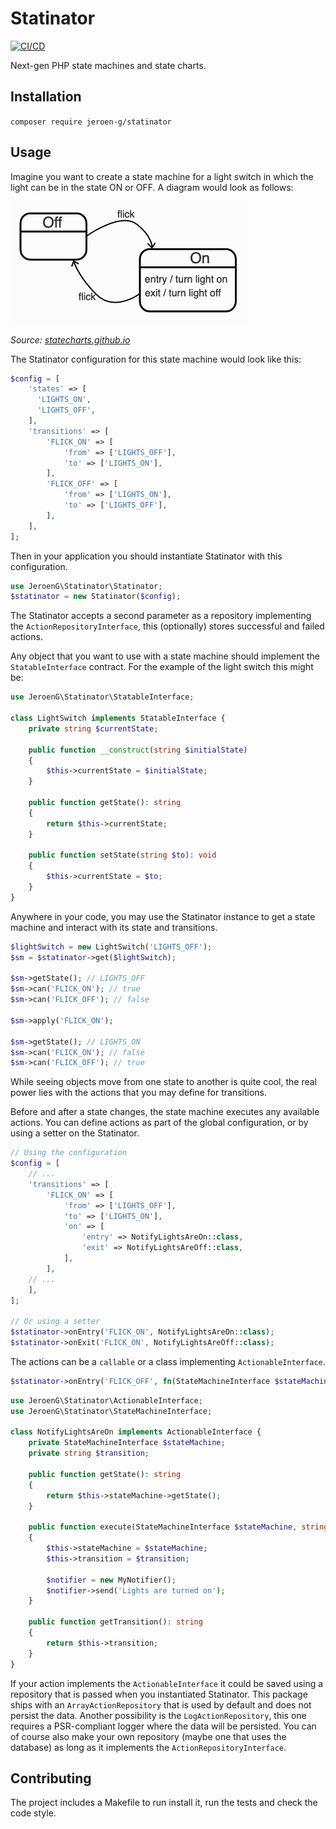 # Statinator

[![CI/CD][ico-actions]][link-actions]

Next-gen PHP state machines and state charts.

## Installation

`composer require jeroen-g/statinator`

## Usage

Imagine you want to create a state machine for a light switch in which the light can be in the state ON or OFF.
A diagram would look as follows:

![diagram](docs/lights-diagram.png)

_Source: [statecharts.github.io](https://statecharts.github.io/)_

The Statinator configuration for this state machine would look like this:

```php
$config = [
    'states' => [
      'LIGHTS_ON',
      'LIGHTS_OFF',
    ],
    'transitions' => [
        'FLICK_ON' => [
            'from' => ['LIGHTS_OFF'],
            'to' => ['LIGHTS_ON'],
        ],
        'FLICK_OFF' => [
            'from' => ['LIGHTS_ON'],
            'to' => ['LIGHTS_OFF'],
        ],
    ],
];
```

Then in your application you should instantiate Statinator with this configuration.

```php
use JeroenG\Statinator\Statinator;
$statinator = new Statinator($config);
```

The Statinator accepts a second parameter as a repository implementing the `ActionRepositoryInterface`,
this (optionally) stores successful and failed actions.

Any object that you want to use with a state machine should implement the `StatableInterface` contract.
For the example of the light switch this might be:

```php
use JeroenG\Statinator\StatableInterface;

class LightSwitch implements StatableInterface {
    private string $currentState;

    public function __construct(string $initialState)
    {
        $this->currentState = $initialState;
    }

    public function getState(): string
    {
        return $this->currentState;
    }

    public function setState(string $to): void
    {
        $this->currentState = $to;
    }
}
```

Anywhere in your code, you may use the Statinator instance to get a state machine and interact with its state and transitions.

```php
$lightSwitch = new LightSwitch('LIGHTS_OFF');
$sm = $statinator->get($lightSwitch);

$sm->getState(); // LIGHTS_OFF
$sm->can('FLICK_ON'); // true
$sm->can('FLICK_OFF'); // false

$sm->apply('FLICK_ON');

$sm->getState(); // LIGHTS_ON
$sm->can('FLICK_ON'); // false
$sm->can('FLICK_OFF'); // true
```

While seeing objects move from one state to another is quite cool, the real power lies with the actions that you may define
for transitions.

Before and after a state changes, the state machine executes any available actions. You can define actions as part of the
global configuration, or by using a setter on the Statinator.

```php
// Using the configuration
$config = [
    // ...
    'transitions' => [
        'FLICK_ON' => [
            'from' => ['LIGHTS_OFF'],
            'to' => ['LIGHTS_ON'],
            'on' => [
                'entry' => NotifyLightsAreOn::class,
                'exit' => NotifyLightsAreOff::class,
            ],
        ],
    // ...
    ],
];

// Or using a setter
$statinator->onEntry('FLICK_ON', NotifyLightsAreOn::class);
$statinator->onExit('FLICK_ON', NotifyLightsAreOff::class);
```

The actions can be a `callable` or a class implementing `ActionableInterface`.

```php
$statinator->onEntry('FLICK_OFF', fn(StateMachineInterface $stateMachine, string $transition) => var_dump('Called it!'));
````

```php
use JeroenG\Statinator\ActionableInterface;
use JeroenG\Statinator\StateMachineInterface;

class NotifyLightsAreOn implements ActionableInterface {
    private StateMachineInterface $stateMachine;
    private string $transition;

    public function getState(): string
    {
        return $this->stateMachine->getState();
    }

    public function execute(StateMachineInterface $stateMachine, string $transition): void
    {
        $this->stateMachine = $stateMachine;
        $this->transition = $transition;

        $notifier = new MyNotifier();
        $notifier->send('Lights are turned on');
    }

    public function getTransition(): string
    {
        return $this->transition;
    }
}
```

If your action implements the `ActionableInterface` it could be saved using a repository that is passed when you instantiated Statinator.
This package ships with an `ArrayActionRepository` that is used by default and does not persist the data. Another possibility
is the `LogActionRepository`, this one requires a PSR-compliant logger where the data will be persisted.
You can of course also make your own repository (maybe one that uses the database) as long as it implements the `ActionRepositoryInterface`.

## Contributing

The project includes a Makefile to run install it, run the tests and check the code style.


[link-actions]: https://github.com/Jeroen-G/alpine-artisan/actions?query=workflow%3ACI%2FCD
[ico-actions]: https://img.shields.io/github/workflow/status/Jeroen-G/alpine-artisan/CI?label=CI%2FCD&style=flat-square
